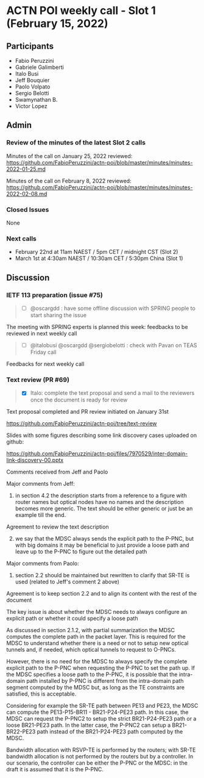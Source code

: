 # ACTN POI weekly call - Slot 1 (February 15, 2022)

## Participants
- Fabio Peruzzini
- Gabriele Galimberti
- Italo Busi
- Jeff Bouquier
- Paolo Volpato
- Sergio Belotti
- Swamynathan B.
- Victor Lopez

## Admin

### Review of the minutes of the latest Slot 2 calls

Minutes of the call on January 25, 2022 reviewed: https://github.com/FabioPeruzzini/actn-poi/blob/master/minutes/minutes-2022-01-25.md

Minutes of the call on February 8, 2022 reviewed: https://github.com/FabioPeruzzini/actn-poi/blob/master/minutes/minutes-2022-02-08.md

### Closed Issues

None

### Next calls

- February 22nd at 11am NAEST / 5pm CET / midnight CST (Slot 2)
- March 1st at 4:30am NAEST / 10:30am CET / 5:30pm China (Slot 1)

## Discussion

### IETF 113 preparation (issue #75)

> - [ ] @oscargdd : have some offline discussion with SPRING people to start sharing the issue

The meeting with SPRING experts is planned this week: feedbacks to be reviewed in next weekly call

> - [ ] @italobusi @oscargdd @sergiobelotti : check with Pavan on TEAS Friday call

Feedbacks for next weekly call

### Text review (PR #69)

> - [x] Italo: complete the text proposal and send a mail to the reviewers once the document is ready for review

Text proposal completed and PR review initiated on January 31st

https://github.com/FabioPeruzzini/actn-poi/tree/text-review

Slides with some figures describing some link discovery cases uploaded on github:

https://github.com/FabioPeruzzini/actn-poi/files/7970529/inter-domain-link-discovery-00.pptx

Comments received from Jeff and Paolo

Major comments from Jeff:

1. in section 4.2 the description starts from a reference to a figure with router names but optical nodes have no names and the description becomes more generic. The text should be either generic or just be an example till the end.

Agreement to review the text description

2. we say that the MDSC always sends the explicit path to the P-PNC, but with big domains it may be beneficial to just provide a loose path and leave up to the P-PNC to figure out the detailed path

Major comments from Paolo:
1. section 2.2 should be maintained but rewritten to clarify that SR-TE is used (related to Jeff's comment 2 above)

Agreement is to keep section 2.2 and to align its content with the rest of the document

The key issue is about whether the MDSC needs to always configure an explicit path or whether it could specify a loose path

As discussed in section 2.1.2, with partial summarization the MDSC computes the complete path in the packet layer. This is required for the MDSC to understand whether there is a need or not to setup new optical tunnels and, if needed, which optical tunnels to request to O-PNCs.

However, there is no need for the MDSC to always specify the complete explicit path to the P-PNC when requesting the P-PNC to set the path up. If the MDSC specifies a loose path to the P-PNC, it is possible that the intra-domain path installed by P-PNC is different from the intra-domain path segment computed by the MDSC but, as long as the TE constraints are satisfied, this is acceptable.

Considering for example the SR-TE path between PE13 and PE23, the MDSC can compute the PE13-P15-BR11 - BR21-P24-PE23 path. In this case, the MDSC can request the P-PNC2 to setup the strict BR21-P24-PE23 path or a loose BR21-PE23 path. In the latter case, the P-PNC2 can setup a BR21-BR22-PE23 path instead of the BR21-P24-PE23 path computed by the MDSC.

Bandwidth allocation with RSVP-TE is performed by the routers; with SR-TE bandwidth allocation is not performed by the routers but by a controller. In our scenario, the controller can be either the P-PNC or the MDSC: in the draft it is assumed that it is the P-PNC.
